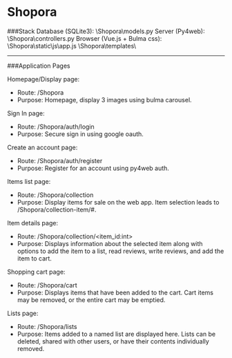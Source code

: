 # Shopora

###Stack
Database (SQLite3): \Shopora\models.py
Server (Py4web): \Shopora\controllers.py
Browser (Vue.js + Bulma css): \Shopora\static\js\app.js \Shopora\templates\
                
----

###Application Pages

Homepage/Display page: 
- Route: /Shopora
- Purpose: Homepage, display 3 images using bulma carousel. 

Sign In page: 
- Route: /Shopora/auth/login
- Purpose: Secure sign in using google oauth.

Create an account page:
- Route: /Shopora/auth/register
- Purpose: Register for an account using py4web auth.

Items list page:
- Route: /Shopora/collection
- Purpose: Display items for sale on the web app. Item selection leads to /Shopora/collection-item/#. 

Item details page:
- Route: /Shopora/collection/<item_id:int>
- Purpose: Displays information about the selected item along with options to add the item to a list, read reviews, write reviews, and add the item to cart. 

Shopping cart page:
- Route: /Shopora/cart
- Purpose: Displays items that have been added to the cart. Cart items may be removed, or the entire cart may be emptied. 

Lists page:
- Route: /Shopora/lists
- Purpose: Items added to a named list are displayed here. Lists can be deleted, shared with other users, or have their contents individually removed.
